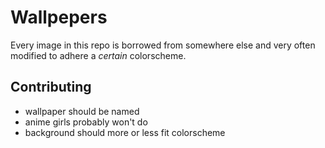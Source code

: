# Wallpepers

Every image in this repo is borrowed from somewhere else and very often modified
to adhere a *certain* colorscheme.

## Contributing
- wallpaper should be named
- anime girls probably won't do
- background should more or less fit colorscheme
